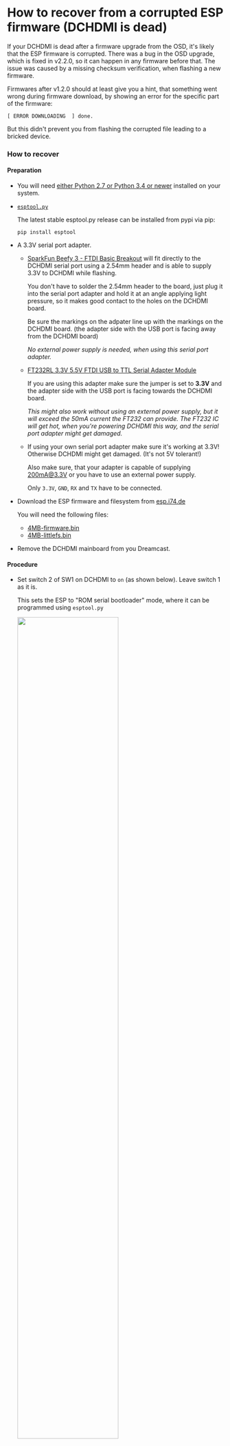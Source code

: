 # How to recover from a corrupted ESP firmware (DCHDMI is dead)

If your DCHDMI is dead after a firmware upgrade from the OSD, it's likely that the ESP firmware is corrupted. There was a bug in the OSD upgrade, which is fixed in v2.2.0, so it can happen in any firmware before that. The issue was caused by a missing checksum verification, when flashing a new firmware.

Firmwares after v1.2.0 should at least give you a hint, that something went wrong during firmware download, by showing an error for the specific part of the firmware: 

```
[ ERROR DOWNLOADING  ] done.
```

But this didn't prevent you from flashing the corrupted file leading to a bricked device.

### How to recover

#### Preparation

- You will need [either Python 2.7 or Python 3.4 or newer](https://www.python.org/downloads/) installed on your system.

- [`esptool.py`](https://github.com/espressif/esptool)

  The latest stable esptool.py release can be installed from pypi via pip:
  ```
  pip install esptool
  ```

- A 3.3V serial port adapter.

  - [SparkFun Beefy 3 - FTDI Basic Breakout](https://www.sparkfun.com/products/13746) will fit directly to the DCHDMI serial port using a 2.54mm header and is able to supply 3.3V to DCHDMI while flashing.

    You don't have to solder the 2.54mm header to the board, just plug it into the serial port adapter and hold it at an angle applying light pressure, so it makes good contact to the holes on the DCHDMI board.

    Be sure the markings on the adpater line up with the markings on the DCHDMI board. (the adapter side with the USB port is facing away from the DCHDMI board)

    *No external power supply is needed, when using this serial port adapter.*

  - [FT232RL 3.3V 5.5V FTDI USB to TTL Serial Adapter Module](https://www.amazon.com/XCSOURCE-FT232RL-Adapter-Arduino-TE203/dp/B00HSX3CXE/)

    If you are using this adapter make sure the jumper is set to **3.3V** and the adapter side with the USB port is facing towards the DCHDMI board.

    *This might also work without using an external power supply, but it will exceed the 50mA current the FT232 can provide. The FT232 IC will get hot, when you're powering DCHDMI this way, and the serial port adapter might get damaged.*

  - If using your own serial port adapter make sure it's working at 3.3V! Otherwise DCHDMI might get damaged. (It's not 5V tolerant!)

    Also make sure, that your adapter is capable of supplying 200mA@3.3V or you have to use an external power supply.

    Only `3.3V`, `GND`, `RX` and `TX` have to be connected.

- Download the ESP firmware and filesystem from [esp.i74.de](https://esp.i74.de/master/)

  You will need the following files:

  - [4MB-firmware.bin](https://esp.i74.de/master/4MB-firmware.bin)
  - [4MB-littlefs.bin](https://esp.i74.de/master/4MB-littlefs.bin)

- Remove the DCHDMI mainboard from you Dreamcast.

#### Procedure

- Set switch 2 of SW1 on DCHDMI to `on` (as shown below). Leave switch 1 as it is. 

  This sets the ESP to "ROM serial bootloader" mode, where it can be programmed using `esptool.py`

  <img src="assets/switch.jpg" width="70%"/>

- Connect serial port adapter.

- Use the following command to flash the ESP.

  *Be sure, that you execute the command in the folder, where you previously saved the files.*
  ```
  esptool.py -p <COM_PORT> write_flash 0x00000000 4MB-firmware.bin 0x00100000 4MB-littlefs.bin
  ```
  `COM_PORT` should be something like `COM6` (on Windows) or `/dev/tty.usbserial-A50285BI` (on Linux/Mac OS X)

  You should see this output:
  ```
  esptool.py v2.3.1
  Connecting....
  Detecting chip type... ESP8266
  Chip is ESP8266EX
  Features: WiFi
  Uploading stub...
  Running stub...
  Stub running...
  Configuring flash size...
  Auto-detected Flash size: 4MB
  Compressed 425152 bytes to 286193...
  Wrote 425152 bytes (286193 compressed) at 0x00000000 in 25.3 seconds (effective 134.2 kbit/s)...
  Hash of data verified.
  Compressed 3125248 bytes to 257676...
  Wrote 3125248 bytes (257676 compressed) at 0x00100000 in 22.8 seconds (effective 1095.4 kbit/s)...
  Hash of data verified.
  
  Leaving...
  Hard resetting via RTS pin...
  ```
  
  **ESP firmware is now successfully flashed**

- Disconnect serial port adapter.

- Be sure to set switch 2 of SW1 on DCHDMI to `off`, otherwise the ESP will still boot up in "ROM serial bootloader" mode once your Dreamcast is reassembled.

# How to recover from a restarting v4.1 firmware

There are two ways to recover from the **Console keeps restarting with v4.1** bug:

1) Try start your console and wait if the restarts stop occuring. If it keeps restarting (more than 5 times), try powering the console off and on again. As soon as it manages to get beyond the MDNS configuration stage, it will run without an issue (until next boot). Now you can update the firmware as usual.

    **--OR--**

2) Use AP mode and web console to manually update the firmware. In AP mode, the MDNS initialization is skipped.

    1) Make sure your dreamcast is forced into AP mode by disconnecting it from your wifi network. Easiest way to achieve this is to change the wifi password of your wifi router, so DCHDMI will fall back to AP mode (this can take up to 30 seconds).

    2) Download the new (ESP) firmware here: https://dc.i74.de/esp/master/4MB-firmware.bin

    3) Open the OSD and enter the `WiFi Setup` page.

    4) Make sure it says `[Access point]` on the screen.

        <img src="https://github.com/chriz2600/DreamcastHDMI/raw/bleeding/assets/DCHDMI-accesspoint.png" alt="WiFi connected" width="50%"/>

    5) Press `Y` to reveal passwords.<br>To be able to connect to the DCHDMI access point you will need the information marked <span style="padding:3px;background-color:black;color:red;">**red**</span>.<br>For web console access you will need the information marked <span style="padding:3px;background-color:black;color:yellow">**yellow**</span>.

        <img src="https://github.com/chriz2600/DreamcastHDMI/raw/bleeding/assets/DCHDMI-accesspoint-markers.png" alt="WiFi connected" width="50%"/>

    6) Connect your WiFi capable computer to the DCHDMI access point using:
        
        - SSID: `Access point SSID`
        
        - Password: `Access point password`

    7) When connected to DCHDMI AP, use a browser of your choice and enter `192.168.4.1` in the browsers address bar.

    8) The *Web console* should be displayed and setup mode should be started. Just hit `CTRL-D` to exit the setup.

    9) Use `select` to select the previously downloaded **ESP firmware** (`4MB-firmware.bin`).

    10) `uploadesp` to upload.

    11) Now use `flashesp` to flash the ESP firmware.

    12) `reset` DCHDMI to (re-)start with the new firmware
